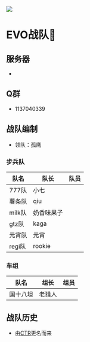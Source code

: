![](/assets/zds/logo/evo.jpg)

# EVO战队
<!-- <img src="/assets/zds/logo/evo.jpg" width="128" alt="evo-logo" /> -->

## 服务器
- 

## Q群
- 1137040339

## 战队编制

- 领队：孤鹰

### 步兵队

| 队名        | 队长        | 队员           |
| ------------- | ------------- |:-------------:|
| 777队     | 小七  |   |
| 薯条队     | qiu  |   |
| milk队     | 奶香味果子  |   |
| gtz队     | kaga  |   |
| 元宵队     | 元宵  |   |
| regi队     | rookie  |   |


### 车组

| 队名        | 组长        | 组员           |
| ------------- | ------------- |:-------------:|
| 国十八坦     | 老猎人  |   |

## 战队历史

- 由[CTR](/zds/old/ctr)更名而来